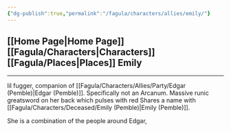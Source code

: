 ```yaml
---
{"dg-publish":true,"permalink":"/fagula/characters/allies/emily/"}
---
```


[[Home Page\|Home Page]]
[[Fagula/Characters\|Characters]]
[[Fagula/Places\|Places]]
Emily
--
___
lil fugger, companion of [[Fagula/Characters/Allies/Party/Edgar (Pemble)\|Edgar (Pemble)]]. Specifically not an Arcanum. Massive runic greatsword on her back which pulses with red Shares a name with [[Fagula/Characters/Deceased/Emily (Pemble)\|Emily (Pemble)]].

She is a combination of the people around Edgar, 